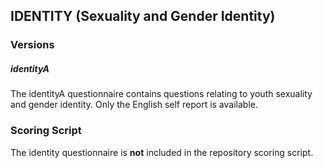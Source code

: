 ## IDENTITY (Sexuality and Gender Identity)

### Versions
##### identityA
The identityA questionnaire contains questions relating to youth sexuality and gender identity. Only the English self report is available.


### Scoring Script
The identity questionnaire is **not** included in the repository scoring script.
